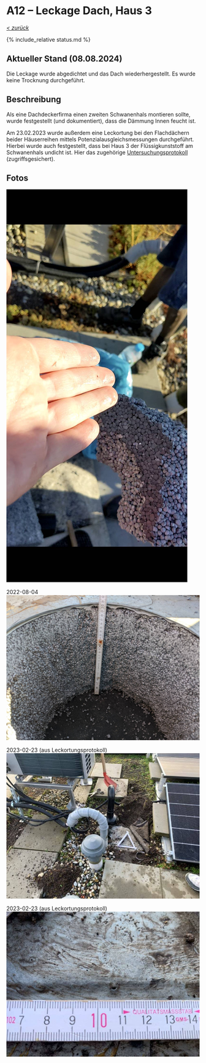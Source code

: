 # A12 &ndash; Leckage Dach, Haus 3

_[&lt; zurück](../../index.md)_

{% include_relative status.md %}

## Aktueller Stand (08.08.2024)

Die Leckage wurde abgedichtet und das Dach wiederhergestellt.
Es wurde keine Trocknung durchgeführt.

## Beschreibung

Als eine Dachdeckerfirma einen zweiten Schwanenhals montieren sollte, wurde festgestellt (und dokumentiert), dass die Dämmung Innen feucht ist.

Am 23.02.2023 wurde außerdem eine Leckortung bei den Flachdächern beider Häuserreihen mittels Potenzialausgleichsmessungen durchgeführt. Hierbei wurde auch festgestellt, dass bei Haus 3 der Flüssigkunststoff am Schwanenhals undicht ist.
Hier das zugehörige [Untersuchungsprotokoll] (zugriffsgesichert).

## Fotos

![](Daemmstoffstueck_Unterseite-2_small.jpg)

2022-08-04
![](20220804_061824942_small.jpg)

2023-02-23 (aus Leckortungsprotokoll)
![](20230223_Leckortungsprotokoll_Bild9_small.jpg)

2023-02-23 (aus Leckortungsprotokoll)![](20230223_Leckortungsprotokoll_Bild10_small.jpg)

[Untersuchungsprotokoll]: https://drive.google.com/drive/folders/1Bhk95p84AaMtnwnOoj_zFdLu95Lqjsnd?usp=drive_link
